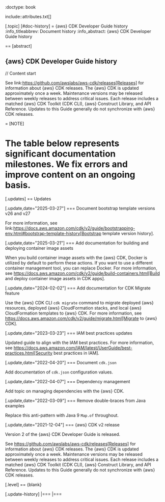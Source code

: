 :doctype: book

include::attributes.txt[]

[.topic]
[#doc-history]
= \{aws} CDK Developer Guide history
:info_titleabbrev: Document history
:info_abstract: \{aws} CDK Developer Guide history

== [abstract]

\{aws} CDK Developer Guide history
--

// Content start

See link:https://github.com/awslabs/aws-cdk/releases[Releases] for information about \{aws} CDK releases. The \{aws} CDK is updated approximately once a week. Maintenance versions may be released between weekly releases to address critical issues. Each release includes a matched \{aws} CDK Toolkit (CDK CLI), \{aws} Construct Library, and API Reference. Updates to this Guide generally do not synchronize with \{aws} CDK releases.

= [NOTE]

The table below represents significant documentation milestones. We fix errors and improve content on an ongoing basis.
====

[.updates]
== Updates

[.update,date="2025-03-27"]
=== Document bootstrap template versions v26 and v27

For more information, see link:https://docs.aws.amazon.com/cdk/v2/guide/bootstrapping-env.html#bootstrap-template-history[Bootstrap template version history].

[.update,date="2025-03-21"]
=== Add documentation for building and deploying container image assets

When you build container image assets with the \{aws} CDK, Docker is utilized by default to perform these actions. If you want to use a different container management tool, you can replace Docker. For more information, see https://docs.aws.amazon.com/cdk/v2/guide/build-containers.html[Build and deploy container image assets in CDK apps].

[.update,date="2024-02-02"]
=== Add documentation for CDK Migrate feature

Use the \{aws} CDK CLI `cdk migrate` command to migrate deployed \{aws} resources, deployed \{aws} CloudFormation stacks, and local \{aws} CloudFormation templates to \{aws} CDK. For more information, see https://docs.aws.amazon.com/cdk/v2/guide/migrate.html[Migrate to \{aws} CDK].

[.update,date="2023-03-23"]
=== IAM best practices updates

Updated guide to align with the IAM best practices. For more information, see https://docs.aws.amazon.com/IAM/latest/UserGuide/best-practices.html[Security best practices in IAM].

[.update,date="2022-04-20"]
=== Document `cdk.json`

Add documentation of `cdk.json` configuration values.

[.update,date="2022-04-07"]
=== Dependency management

Add topic on managing dependencies with the \{aws} CDK.

[.update,date="2022-03-09"]
=== Remove double-braces from Java examples

Replace this anti-pattern with Java 9 `Map.of` throughout.

[.update,date="2021-12-04"]
=== \{aws} CDK v2 release

Version 2 of the \{aws} CDK Developer Guide is released.

See  https://github.com/awslabs/aws-cdk/releases[Releases] for information about \{aws} CDK releases. The \{aws} CDK is updated approximately once a week. Maintenance versions may be released between weekly releases to address critical issues. Each release includes a matched \{aws} CDK Toolkit (CDK CLI), \{aws} Construct Library, and API Reference. Updates to this Guide generally do not synchronize with \{aws} CDK releases.

[.level]
== \{blank}

[.update-history]
|===
|===

